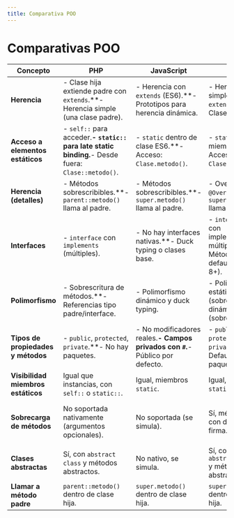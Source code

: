 ```yaml
---
title: Comparativa POO
---
```

# Comparativas POO
| Concepto                           | PHP                                                                                                     | JavaScript                                                                         | Java                                                                       | Python                                                                   |
| ---------------------------------- | ------------------------------------------------------------------------------------------------------- | ---------------------------------------------------------------------------------- | -------------------------------------------------------------------------- | ------------------------------------------------------------------------ |
| **Herencia**                       | - Clase hija extiende padre con `extends`.**- Herencia simple (una clase padre).                      | - Herencia con `extends` (ES6).**- Prototipos para herencia dinámica.            | - Herencia simple con `extends`.**- Clases tipadas.                      | - Herencia simple con `(ClasePadre)`.**- Soporta herencia múltiple.    |
| **Acceso a elementos estáticos**   | - `self::` para acceder.**- `static::` para late static binding.**- Desde fuera: `Clase::metodo()`. | - `static` dentro de clase ES6.**- Acceso: `Clase.metodo()`.                     | - `static` en miembros.**- Acceso: `Clase.metodo()`.                     | - `@staticmethod` para métodos estáticos.**- Acceso: `Clase.metodo()`. |
| **Herencia (detalles)**            | - Métodos sobrescribibles.**- `parent::metodo()` llama al padre.                                      | - Métodos sobrescribibles.**- `super.metodo()` llama al padre.                   | - Override con `@Override`.**- `super.metodo()` llama al padre.          | - Métodos sobrescribibles.**- `super().metodo()` llama al padre.       |
| **Interfaces**                     | - `interface` con `implements` (múltiples).                                                             | - No hay interfaces nativas.**- Duck typing o clases base.                       | - `interface` con implementación múltiple.**- Métodos default (Java 8+). | - No interfaces nativas.**- Uso de clases abstractas (`abc` module).   |
| **Polimorfismo**                   | - Sobrescritura de métodos.**- Referencias tipo padre/interface.                                      | - Polimorfismo dinámico y duck typing.                                             | - Polimorfismo estático (sobrecarga) y dinámico (sobrescritura).           | - Polimorfismo dinámico por herencia y duck typing.                      |
| **Tipos de propiedades y métodos** | - `public`, `protected`, `private`.**- No hay paquetes.                                               | - No modificadores reales.**- Campos privados con `#`.**- Público por defecto. | - `public`, `protected`, `private`.**- Default es paquete.               | - No hay modificadores.**- Convención: `_protected`, `__private`.      |
| **Visibilidad miembros estáticos** | Igual que instancias, con `self::` o `static::`.                                                        | Igual, miembros `static`.                                                          | Igual, miembros `static`.                                                  | Igual, con `@staticmethod`.                                              |
| **Sobrecarga de métodos**          | No soportada nativamente (argumentos opcionales).                                                       | No soportada (se simula).                                                          | Sí, métodos con diferente firma.                                           | No soportada nativamente (se simula con argumentos opcionales).          |
| **Clases abstractas**              | Sí, con `abstract class` y métodos abstractos.                                                          | No nativo, se simula.                                                              | Sí, con `abstract class` y métodos abstractos.                             | Sí, con `abc` module y decorador `@abstractmethod`.                      |
| **Llamar a método padre**          | `parent::metodo()` dentro de clase hija.                                                                | `super.metodo()` dentro de clase hija.                                             | `super.metodo()` dentro de clase hija.                                     | `super().metodo()` dentro de clase hija.                                 |
